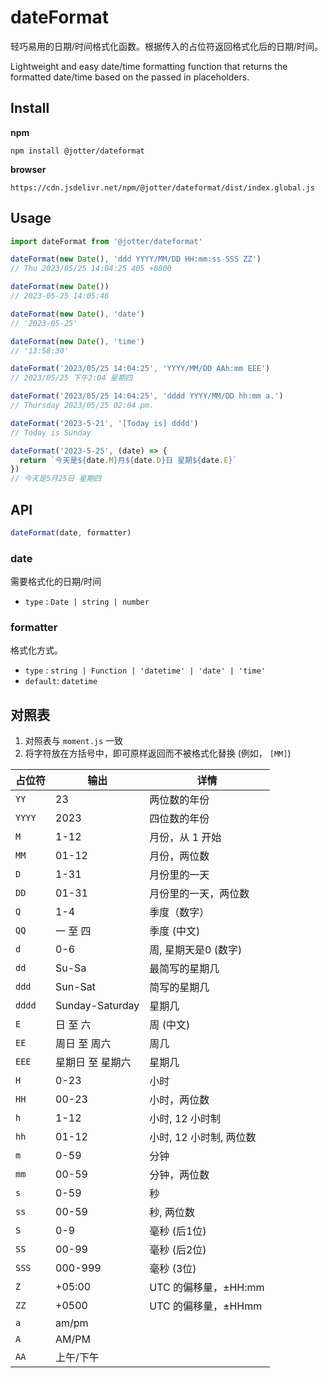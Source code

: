 # dateFormat

轻巧易用的日期/时间格式化函数。根据传入的占位符返回格式化后的日期/时间。

Lightweight and easy date/time formatting function that returns the formatted date/time based on the passed in placeholders.

## Install

**npm**

```
npm install @jotter/dateformat
```
**browser**

```
https://cdn.jsdelivr.net/npm/@jotter/dateformat/dist/index.global.js
```


## Usage

```js
import dateFormat from '@jotter/dateformat'

dateFormat(new Date(), 'ddd YYYY/MM/DD HH:mm:ss SSS ZZ')
// Thu 2023/05/25 14:04:25 405 +0800

dateFormat(new Date())
// 2023-05-25 14:05:46

dateFormat(new Date(), 'date')
// '2023-05-25'

dateFormat(new Date(), 'time')
// '13:58:30'

dateFormat('2023/05/25 14:04:25', 'YYYY/MM/DD AAh:mm EEE')
// 2023/05/25 下午2:04 星期四

dateFormat('2023/05/25 14:04:25', 'dddd YYYY/MM/DD hh:mm a.')
// Thursday 2023/05/25 02:04 pm.

dateFormat('2023-5-21', '[Today is] dddd')
// Today is Sunday

dateFormat('2023-5-25', (date) => {
  return `今天是${date.M}月${date.D}日 星期${date.E}`
})
// 今天是5月25日 星期四
```

## API
```js
dateFormat(date, formatter)
```

### date
需要格式化的日期/时间
- `type` : `Date | string | number`
### formatter
格式化方式。
- `type` : `string | Function | 'datetime' | 'date' | 'time'`
- `default`: `datetime`



## 对照表
1. 对照表与 `moment.js` 一致
2. 将字符放在方括号中，即可原样返回而不被格式化替换 (例如， `[MM]`)

| 占位符 | 输出             | 详情                    |
| ------ | ---------------- | ----------------------- |
| `YY`   | 23               | 两位数的年份            |
| `YYYY` | 2023             | 四位数的年份            |
| `M`    | 1-12             | 月份，从 1 开始         |
| `MM`   | 01-12            | 月份，两位数            |
| `D`    | 1-31             | 月份里的一天            |
| `DD`   | 01-31            | 月份里的一天，两位数    |
| `Q`    | 1-4              | 季度（数字）            |
| `QQ`   | 一 至 四         | 季度 (中文)             |
| `d`    | 0-6              | 周, 星期天是0 (数字)    |
| `dd`   | Su-Sa            | 最简写的星期几          |
| `ddd`  | Sun-Sat          | 简写的星期几            |
| `dddd` | Sunday-Saturday  | 星期几                  |
| `E`    | 日 至 六         | 周 (中文)               |
| `EE`   | 周日 至 周六     | 周几                    |
| `EEE`  | 星期日 至 星期六 | 星期几                  |
| `H`    | 0-23             | 小时                    |
| `HH`   | 00-23            | 小时，两位数            |
| `h`    | 1-12             | 小时, 12 小时制         |
| `hh`   | 01-12            | 小时, 12 小时制, 两位数 |
| `m`    | 0-59             | 分钟                    |
| `mm`   | 00-59            | 分钟，两位数            |
| `s`    | 0-59             | 秒                      |
| `ss`   | 00-59            | 秒, 两位数              |
| `S`    | 0-9              | 毫秒 (后1位)            |
| `SS`   | 00-99            | 毫秒 (后2位)            |
| `SSS`  | 000-999          | 毫秒 (3位)              |
| `Z`    | +05:00           | UTC 的偏移量，±HH:mm    |
| `ZZ`   | +0500            | UTC 的偏移量，±HHmm     |
| `a`    | am/pm            |                         |
| `A`    | AM/PM            |                         |
| `AA`   | 上午/下午        |                         |

